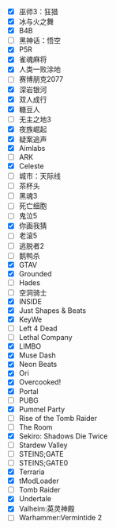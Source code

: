 - [x] 巫师3：狂猎
- [x] 冰与火之舞
- [x] B4B
- [ ] 黑神话：悟空
- [x] P5R
- [x] 雀魂麻将
- [x] 人类一败涂地
- [ ] 赛博朋克2077
- [x] 深岩银河
- [x] 双人成行
- [x] 糖豆人
- [ ] 无主之地3
- [x] 夜族崛起
- [x] 疑案追声
- [x] Aimlabs
- [ ] ARK
- [x] Celeste
- [ ] 城市：天际线
- [ ] 茶杯头
- [ ] 黑魂3
- [ ] 死亡细胞
- [ ] 鬼泣5
- [x] 你画我猜
- [ ] 老滚5
- [ ] 逃脱者2
- [ ] 鹅鸭杀
- [x] GTAV
- [x] Grounded
- [ ] Hades
- [ ] 空洞骑士
- [x] INSIDE
- [x] Just Shapes & Beats
- [x] KeyWe
- [ ] Left 4 Dead
- [ ] Lethal Company
- [x] LIMBO
- [x] Muse Dash
- [x] Neon Beats
- [x] Ori
- [x] Overcooked!
- [x] Portal
- [ ] PUBG
- [x] Pummel Party
- [ ] Rise of the Tomb Raider
- [ ] The Room
- [x] Sekiro: Shadows Die Twice
- [ ] Stardew Valley
- [ ] STEINS;GATE
- [ ] STEINS;GATE0
- [x] Terraria
- [x] tModLoader
- [ ] Tomb Raider
- [x] Undertale
- [x] Valheim:英灵神殿
- [ ] Warhammer:Vermintide 2
